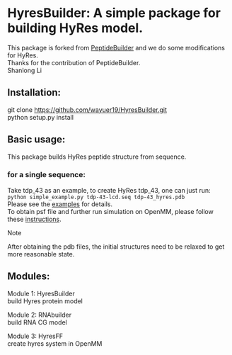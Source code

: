 # HyresBuilder: A simple package for building HyRes model.   
This package is forked from [PeptideBuilder](https://github.com/clauswilke/PeptideBuilder) and we do some modifications for HyRes.   
Thanks for the contribution of PeptideBuilder.    
Shanlong Li    

## Installation: 
git clone https://github.com/wayuer19/HyresBuilder.git   
python setup.py install


## Basic usage:   
This package builds HyRes peptide structure from sequence.    
### for a single sequence:   
Take tdp_43 as an example, to create HyRes tdp_43, one can just run:   
`python simple_example.py tdp-43-lcd.seq tdp-43_hyres.pdb`   
Please see the [examples](examples) for details.   
To obtain psf file and further run simulation on OpenMM, please follow these [instructions](https://github.com/wayuer19/HyRes_GPU).   
>[!NOTE]
>After obtaining the pdb files, the initial structures need to be relaxed to get more reasonable state.   
  
## Modules:  
Module 1: HyresBuilder  
  build Hyres protein model  

Module 2: RNAbuilder  
  build RNA CG model

Module 3: HyresFF  
  create hyres system in OpenMM
